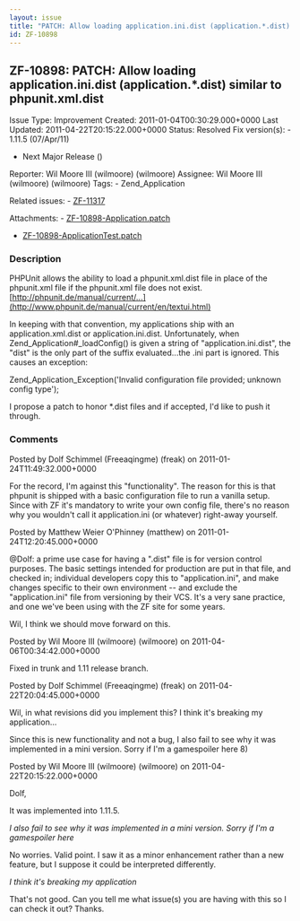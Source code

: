 ```yaml
---
layout: issue
title: "PATCH: Allow loading application.ini.dist (application.*.dist) similar to phpunit.xml.dist"
id: ZF-10898
---
```


ZF-10898: PATCH: Allow loading application.ini.dist (application.\*.dist) similar to phpunit.xml.dist
-----------------------------------------------------------------------------------------------------

 Issue Type: Improvement Created: 2011-01-04T00:30:29.000+0000 Last Updated: 2011-04-22T20:15:22.000+0000 Status: Resolved Fix version(s): - 1.11.5 (07/Apr/11)
- Next Major Release ()
 
 Reporter:  Wil Moore III (wilmoore) (wilmoore)  Assignee:  Wil Moore III (wilmoore) (wilmoore)  Tags: - Zend\_Application
 
 Related issues: - [ZF-11317](/issues/browse/ZF-11317)
 
 Attachments: - [ZF-10898-Application.patch](/issues/secure/attachment/13585/ZF-10898-Application.patch)
- [ZF-10898-ApplicationTest.patch](/issues/secure/attachment/13584/ZF-10898-ApplicationTest.patch)
 
### Description

PHPUnit allows the ability to load a phpunit.xml.dist file in place of the phpunit.xml file if the phpunit.xml file does not exist. [http://phpunit.de/manual/current/…](http://www.phpunit.de/manual/current/en/textui.html)

In keeping with that convention, my applications ship with an application.xml.dist or application.ini.dist. Unfortunately, when Zend\_Application#\_loadConfig() is given a string of "application.ini.dist", the "dist" is the only part of the suffix evaluated...the .ini part is ignored. This causes an exception:

Zend\_Application\_Exception('Invalid configuration file provided; unknown config type');

I propose a patch to honor \*.dist files and if accepted, I'd like to push it through.

 

 

### Comments

Posted by Dolf Schimmel (Freeaqingme) (freak) on 2011-01-24T11:49:32.000+0000

For the record, I'm against this "functionality". The reason for this is that phpunit is shipped with a basic configuration file to run a vanilla setup. Since with ZF it's mandatory to write your own config file, there's no reason why you wouldn't call it application.ini (or whatever) right-away yourself.

 

 

Posted by Matthew Weier O'Phinney (matthew) on 2011-01-24T12:20:45.000+0000

@Dolf: a prime use case for having a ".dist" file is for version control purposes. The basic settings intended for production are put in that file, and checked in; individual developers copy this to "application.ini", and make changes specific to their own environment -- and exclude the "application.ini" file from versioning by their VCS. It's a very sane practice, and one we've been using with the ZF site for some years.

Wil, I think we should move forward on this.

 

 

Posted by Wil Moore III (wilmoore) (wilmoore) on 2011-04-06T00:34:42.000+0000

Fixed in trunk and 1.11 release branch.

 

 

Posted by Dolf Schimmel (Freeaqingme) (freak) on 2011-04-22T20:04:45.000+0000

Wil, in what revisions did you implement this? I think it's breaking my application...

Since this is new functionality and not a bug, I also fail to see why it was implemented in a mini version. Sorry if I'm a gamespoiler here 8)

 

 

Posted by Wil Moore III (wilmoore) (wilmoore) on 2011-04-22T20:15:22.000+0000

Dolf,

It was implemented into 1.11.5.

_I also fail to see why it was implemented in a mini version. Sorry if I'm a gamespoiler here_

No worries. Valid point. I saw it as a minor enhancement rather than a new feature, but I suppose it could be interpreted differently.

_I think it's breaking my application_

That's not good. Can you tell me what issue(s) you are having with this so I can check it out? Thanks.

 

 